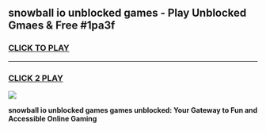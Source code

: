 
## snowball io unblocked games - Play Unblocked Gmaes & Free #1pa3f
<h3>
<a href="https://news.freeplayer.one?title=snowball_io_unblocked_games&ref=03M">CLICK TO PLAY</a></h3>
<hr>

<h3>
<a href="https://news.freeplayer.one?title=snowball_io_unblocked_games&ref=03M">CLICK 2 PLAY</a>
  
</h3>

<a href="https://news.freeplayer.one?title=snowball_io_unblocked_games&ref=03M"><img src="https://clearcache.store/games.png"></a>


**snowball io unblocked games games unblocked: Your Gateway to Fun and Accessible Online Gaming**
